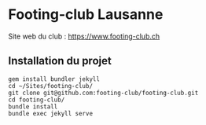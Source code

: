 # Footing-club Lausanne

Site web du club : https://www.footing-club.ch

## Installation du projet

```
gem install bundler jekyll
cd ~/Sites/footing-club/
git clone git@github.com:footing-club/footing-club.git
cd footing-club/
bundle install
bundle exec jekyll serve
```
